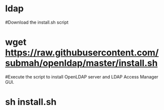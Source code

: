# ldap
#Download the install.sh script 
# wget https://raw.githubusercontent.com/submah/openldap/master/install.sh

#Execute the script to install OpenLDAP server and LDAP Access Manager GUI.
# sh install.sh
